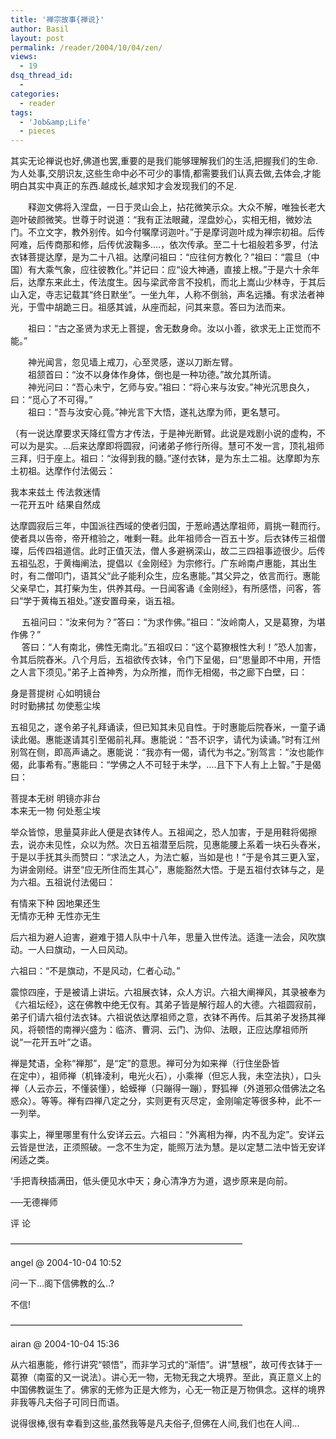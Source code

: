 ```yaml
---
title: '禅宗故事{禅说}'
author: Basil
layout: post
permalink: /reader/2004/10/04/zen/
views:
  - 19
dsq_thread_id:
  - 
categories:
  - reader
tags:
  - 'Job&amp;Life'
  - pieces
---
```

其实无论禅说也好,佛道也罢,重要的是我们能够理解我们的生活,把握我们的生命.为人处事,交朋识友,这些生命中必不可少的事情,都需要我们认真去做,去体会,才能明白其实中真正的东西.越成长,越求知才会发现我们的不足. 

　　释迦文佛将入涅盘，一日于灵山会上，拈花微笑示众。大众不解，唯独长老大迦叶破颜微笑。世尊于时说道：“我有正法眼藏，涅盘妙心，实相无相，微妙法门。不立文字，教外别传。如今付嘱摩诃迦叶。”于是摩诃迦叶成为禅宗初祖。后传阿难，后传商那和修，后传优波鞠多&#8230;.，依次传承。至二十七祖般若多罗，付法衣钵菩提达摩，是为二十八祖。达摩问祖曰：“应往何方教化？”祖曰：“震旦（中国）有大乘气象，应往彼教化。”并记曰：应“设大神通，直接上根。”于是六十余年后，达摩东来此土，传法度生。因与梁武帝言不投机，而北上嵩山少林寺，于其后山入定，寺志记载其“终日默坐”。一坐九年，人称不倒翁，声名远播。有求法者神光，于雪中胡跪三日。祖感其诚，从座而起，问其来意。答曰为法而来。 

　　祖曰：“古之圣贤为求无上菩提，舍无数身命。汝以小善，欲求无上正觉而不能。” 

　　神光闻言，忽见墙上戒刀，心至灵感，遂以刀断左臂。  
　　祖颔首曰：“汝不以身体作身体，倒也是一种功德。”故允其所请。  
　　神光问曰：“吾心未宁，乞师与安。”祖曰：“将心来与汝安。”神光沉思良久，曰：“觅心了不可得。”  
　　祖曰：“吾与汝安心竟。”神光言下大悟，遂礼达摩为师，更名慧可。 

（有一说达摩要求天降红雪方才传法，于是神光断臂。此说是戏剧小说的虚构，不可以为是实。…后来达摩即将圆寂，问诸弟子修行所得。慧可不发一言，顶礼祖师三拜，归于座上。祖曰：“汝得到我的髓。”遂付衣钵，是为东土二祖。达摩即为东土初祖。达摩作付法偈云： 

我本来兹土 传法救迷情  
一花开五叶 结果自然成 

达摩圆寂后三年，中国派往西域的使者归国，于葱岭遇达摩祖师，肩挑一鞋而行。使者具以告帝，帝开棺验之，唯剩一鞋。此年祖师合一百五十岁。后衣钵传三祖僧璨，后传四祖道信。此时正值灭法，僧人多避祸深山，故二三四祖事迹很少。后传五祖弘忍，于黄梅阐法，提倡以《金刚经》为宗修行。广东岭南卢惠能，其出生时，有二僧叩门，语其父“此子能利众生，应名惠能。”其父异之，依言而行。惠能父亲早亡，其打柴为生，供养其母。一日闻客诵《金刚经》，有所感悟，问客，答曰“学于黄梅五祖处。”遂安置母亲，诣五祖。 

　 五祖问曰：“汝来何为？”答曰：“为求作佛。”祖曰：“汝岭南人，又是葛獠，为堪作佛？”  
　 答曰：“人有南北，佛性无南北。”五祖叹曰：“这个葛獠根性大利！”恐人加害，令其后院舂米。八个月后，五祖欲传衣钵，令门下呈偈，曰“思量即不中用，开悟之人言下须见。”弟子上首神秀，为众所推，而作无相偈，书之廊下白壁，曰： 

身是菩提树 心如明镜台  
时时勤拂拭 勿使惹尘埃 

五祖见之，遂令弟子礼拜诵读，但已知其未见自性。于时惠能后院舂米，一童子诵读此偈。惠能遂请其引至偈前礼拜。惠能说：“吾不识字，请代为读诵。”时有江州别驾在侧，即高声诵之。惠能说：“我亦有一偈，请代为书之。”别驾言：“汝也能作偈，此事希有。”惠能曰：“学佛之人不可轻于未学，&#8230;.且下下人有上上智。”于是偈曰： 

菩提本无树 明镜亦非台  
本来无一物 何处惹尘埃 

举众皆惊，思量莫非此人便是衣钵传人。五祖闻之，恐人加害，于是用鞋将偈擦去，说亦未见性，众以为然。次日五祖潜至后院，见惠能腰上系着一块石头舂米，于是以手抚其头而赞曰：“求法之人，为法亡躯，当如是也！”于是令其三更入室，为讲金刚经。讲至“应无所住而生其心”，惠能豁然大悟。于是五祖付衣钵与之，是为六祖。五祖说付法偈曰： 

有情来下种 因地果还生  
无情亦无种 无性亦无生 

后六祖为避人迫害，避难于猎人队中十八年，思量入世传法。适逢一法会，风吹旗动。一人曰旗动，一人曰风动。 

六祖曰：“不是旗动，不是风动，仁者心动。” 

震惊四座，于是被请上讲坛。六祖展衣钵，众人方识。六祖大阐禅风，其录被奉为《六祖坛经》，这在佛教中绝无仅有。其弟子皆是解行超人的大德。六祖圆寂前，弟子们请六祖付法衣钵。六祖说依达摩祖师之意，衣钵不再传。后其弟子发扬其禅风，将顿悟的南禅兴盛为：临济、曹洞、云门、沩仰、法眼，正应达摩祖师所说“一花开五叶”之语。 

禅是梵语，全称“禅那”，是“定”的意思。禅可分为如来禅（行住坐卧皆  
在定中），祖师禅（机锋凌利，电光火石），小乘禅（但忘人我，未空法执），口头禅（人云亦云，不懂装懂），蛤蟆禅（只蹦得一蹦），野狐禅（外道邪众借佛法之名惑众）。等等。禅有四禅八定之分，实则更有灭尽定，金刚喻定等很多种，此不一一列举。 

事实上，禅里哪里有什么安详云云。六祖曰：“外离相为禅，内不乱为定”。安详云云皆是世法，正须照破。一念不生为定，能照万法为慧。是以定慧二法中皆无安详闲适之类。 

‘手把青秧插满田，低头便见水中天；身心清净方为道，退步原来是向前。 

──无德禅师 

评 论 

&#8212;&#8212;&#8212;&#8212;&#8212;&#8212;&#8212;&#8212;&#8212;&#8212;&#8212;&#8212;&#8212;&#8212;&#8212;&#8212;&#8212;&#8212;&#8212;&#8212;&#8212;&#8212;&#8212;&#8212;&#8212;&#8212;&#8211;

angel @ 2004-10-04 10:52 

问一下&#8230;阁下信佛教的么..?

不信! 

&#8212;&#8212;&#8212;&#8212;&#8212;&#8212;&#8212;&#8212;&#8212;&#8212;&#8212;&#8212;&#8212;&#8212;&#8212;&#8212;&#8212;&#8212;&#8212;&#8212;&#8212;&#8212;&#8212;&#8212;&#8212;&#8212;&#8211;

airan @ 2004-10-04 15:36 

从六祖惠能，修行讲究“顿悟”，而非学习式的“渐悟”。讲“慧根”，故可传衣钵于一葛獠（南蛮的又一说法）。讲心无一物，无物无我之大境界。至此，真正意义上的中国佛教诞生了。佛家的无修为正是大修为，心无一物正是万物俱念。这样的境界非我等凡夫俗子可同日而语。

说得很棒,很有幸看到这些,虽然我等是凡夫俗子,但佛在人间,我们也在人间&#8230;